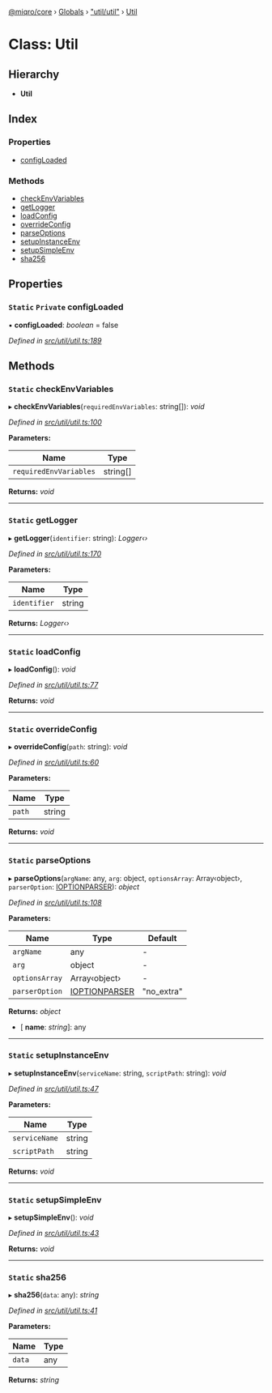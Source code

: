 [@miqro/core](../README.md) › [Globals](../globals.md) › ["util/util"](../modules/_util_util_.md) › [Util](_util_util_.util.md)

# Class: Util

## Hierarchy

* **Util**

## Index

### Properties

* [configLoaded](_util_util_.util.md#static-private-configloaded)

### Methods

* [checkEnvVariables](_util_util_.util.md#static-checkenvvariables)
* [getLogger](_util_util_.util.md#static-getlogger)
* [loadConfig](_util_util_.util.md#static-loadconfig)
* [overrideConfig](_util_util_.util.md#static-overrideconfig)
* [parseOptions](_util_util_.util.md#static-parseoptions)
* [setupInstanceEnv](_util_util_.util.md#static-setupinstanceenv)
* [setupSimpleEnv](_util_util_.util.md#static-setupsimpleenv)
* [sha256](_util_util_.util.md#static-sha256)

## Properties

### `Static` `Private` configLoaded

▪ **configLoaded**: *boolean* = false

*Defined in [src/util/util.ts:189](https://github.com/claukers/miqro-core/blob/6562042/src/util/util.ts#L189)*

## Methods

### `Static` checkEnvVariables

▸ **checkEnvVariables**(`requiredEnvVariables`: string[]): *void*

*Defined in [src/util/util.ts:100](https://github.com/claukers/miqro-core/blob/6562042/src/util/util.ts#L100)*

**Parameters:**

Name | Type |
------ | ------ |
`requiredEnvVariables` | string[] |

**Returns:** *void*

___

### `Static` getLogger

▸ **getLogger**(`identifier`: string): *Logger‹›*

*Defined in [src/util/util.ts:170](https://github.com/claukers/miqro-core/blob/6562042/src/util/util.ts#L170)*

**Parameters:**

Name | Type |
------ | ------ |
`identifier` | string |

**Returns:** *Logger‹›*

___

### `Static` loadConfig

▸ **loadConfig**(): *void*

*Defined in [src/util/util.ts:77](https://github.com/claukers/miqro-core/blob/6562042/src/util/util.ts#L77)*

**Returns:** *void*

___

### `Static` overrideConfig

▸ **overrideConfig**(`path`: string): *void*

*Defined in [src/util/util.ts:60](https://github.com/claukers/miqro-core/blob/6562042/src/util/util.ts#L60)*

**Parameters:**

Name | Type |
------ | ------ |
`path` | string |

**Returns:** *void*

___

### `Static` parseOptions

▸ **parseOptions**(`argName`: any, `arg`: object, `optionsArray`: Array‹object›, `parserOption`: [IOPTIONPARSER](../modules/_util_util_.md#ioptionparser)): *object*

*Defined in [src/util/util.ts:108](https://github.com/claukers/miqro-core/blob/6562042/src/util/util.ts#L108)*

**Parameters:**

Name | Type | Default |
------ | ------ | ------ |
`argName` | any | - |
`arg` | object | - |
`optionsArray` | Array‹object› | - |
`parserOption` | [IOPTIONPARSER](../modules/_util_util_.md#ioptionparser) | "no_extra" |

**Returns:** *object*

* \[ **name**: *string*\]: any

___

### `Static` setupInstanceEnv

▸ **setupInstanceEnv**(`serviceName`: string, `scriptPath`: string): *void*

*Defined in [src/util/util.ts:47](https://github.com/claukers/miqro-core/blob/6562042/src/util/util.ts#L47)*

**Parameters:**

Name | Type |
------ | ------ |
`serviceName` | string |
`scriptPath` | string |

**Returns:** *void*

___

### `Static` setupSimpleEnv

▸ **setupSimpleEnv**(): *void*

*Defined in [src/util/util.ts:43](https://github.com/claukers/miqro-core/blob/6562042/src/util/util.ts#L43)*

**Returns:** *void*

___

### `Static` sha256

▸ **sha256**(`data`: any): *string*

*Defined in [src/util/util.ts:41](https://github.com/claukers/miqro-core/blob/6562042/src/util/util.ts#L41)*

**Parameters:**

Name | Type |
------ | ------ |
`data` | any |

**Returns:** *string*
